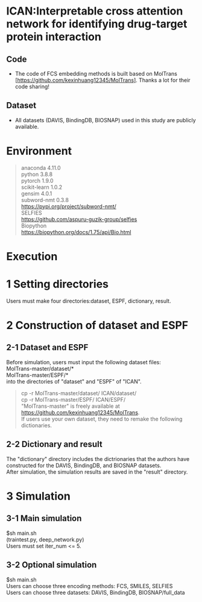 # ICAN:Interpretable cross attention network for identifying drug-target protein interaction

## Code
* The code of FCS embedding methods is built based on MolTrans [https://github.com/kexinhuang12345/MolTrans]. Thanks a lot for their code sharing!

## Dataset
* All datasets (DAVIS, BindingDB, BIOSNAP) used in this study are publicly available.

# Environment
 >anaconda 4.11.0  
 >python 3.8.8  
 >pytorch 1.9.0  
 >scikit-learn 1.0.2  
 >gensim 4.0.1  
 >subword-nmt 0.3.8  
    https://pypi.org/project/subword-nmt/  
 >SELFIES  
    https://github.com/aspuru-guzik-group/selfies  
 >Biopython  
    https://biopython.org/docs/1.75/api/Bio.html  
 
# Execution
# 1 Setting directories
Users must make four directories:dataset, ESPF, dictionary, result.

# 2 Construction of dataset and ESPF
## 2-1 Dataset and ESPF
Before simulation, users must input the following dataset files:  
MolTrans-master/dataset/*  
MolTrans-master/ESPF/*  
into the directories of "dataset" and "ESPF" of "ICAN".  
>cp -r  MolTrans-master/dataset/  ICAN/dataset/  
>cp -r  MolTrans-master/ESPF/  ICAN/ESPF/  
"MolTrans-master" is freely available at https://github.com/kexinhuang12345/MolTrans.  
If users use your own dataset, they need to remake the following dictionaries.  

## 2-2 Dictionary and result
The "dictionary" directory includes the dictrionaries that the authors have constructed for the DAVIS, BindingDB, and BIOSNAP datasets.  
After simulation, the simulation results are saved in the "result" directory.

# 3 Simulation
## 3-1 Main simulation
$sh main.sh  
(traintest.py, deep_network.py)  
Users must set iter_num <= 5.
## 3-2 Optional simulation
$sh main.sh  
Users can choose three encoding methods: FCS, SMILES, SELFIES  
Users can choose three datasets: DAVIS, BindingDB, BIOSNAP/full_data  

